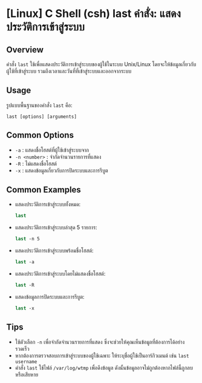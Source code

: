 # [Linux] C Shell (csh) last คำสั่ง: แสดงประวัติการเข้าสู่ระบบ

## Overview
คำสั่ง `last` ใช้เพื่อแสดงประวัติการเข้าสู่ระบบของผู้ใช้ในระบบ Unix/Linux โดยจะให้ข้อมูลเกี่ยวกับผู้ใช้ที่เข้าสู่ระบบ รวมถึงเวลาและวันที่ที่เข้าสู่ระบบและออกจากระบบ

## Usage
รูปแบบพื้นฐานของคำสั่ง `last` คือ:

```
last [options] [arguments]
```

## Common Options
- `-a` : แสดงชื่อโฮสต์ที่ผู้ใช้เข้าสู่ระบบจาก
- `-n <number>` : จำกัดจำนวนรายการที่แสดง
- `-R` : ไม่แสดงชื่อโฮสต์
- `-x` : แสดงข้อมูลเกี่ยวกับการปิดระบบและการรีบูต

## Common Examples
- แสดงประวัติการเข้าสู่ระบบทั้งหมด:
  ```csh
  last
  ```

- แสดงประวัติการเข้าสู่ระบบล่าสุด 5 รายการ:
  ```csh
  last -n 5
  ```

- แสดงประวัติการเข้าสู่ระบบพร้อมชื่อโฮสต์:
  ```csh
  last -a
  ```

- แสดงประวัติการเข้าสู่ระบบโดยไม่แสดงชื่อโฮสต์:
  ```csh
  last -R
  ```

- แสดงข้อมูลการปิดระบบและการรีบูต:
  ```csh
  last -x
  ```

## Tips
- ใช้ตัวเลือก `-n` เพื่อจำกัดจำนวนรายการที่แสดง ซึ่งจะช่วยให้คุณเห็นข้อมูลที่ต้องการได้อย่างรวดเร็ว
- หากต้องการตรวจสอบการเข้าสู่ระบบของผู้ใช้เฉพาะ ให้ระบุชื่อผู้ใช้เป็นอาร์กิวเมนต์ เช่น `last username`
- คำสั่ง `last` ใช้ไฟล์ `/var/log/wtmp` เพื่อดึงข้อมูล ดังนั้นข้อมูลอาจไม่ถูกต้องหากไฟล์นี้ถูกลบหรือเสียหาย